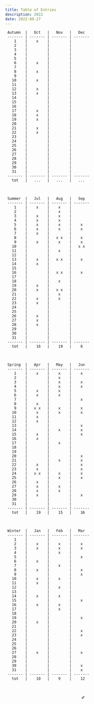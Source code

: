 ```yaml
---
title: Table of Entries
description: 2022
date: 2022-09-27
---
```


     Autumn  |   Oct   |   Nov   |   Dec   
     ------- | ------- | ------- | -------
        1    |    x    |         |      
        2    |         |         |     
        3    |         |         |       
        4    |         |         |       
        5    |         |         |     
        6    |    x    |         |     
        7    |         |         |       
        8    |    x    |         |     
        9    |         |         |       
       10    |    x    |         |        
       11    |         |         |     
       12    |    x    |         |     
       13    |    x    |         |        
       14    |         |         |       
       15    |         |         |       
       16    |         |         |     
       17    |    x    |         |    
       18    |    x    |         |    
       19    |    x    |         |     
       20    |         |         |       
       21    |    x    |         |       
       22    |    x    |         |       
       23    |         |         |      
       24    |         |         |     
       25    |         |         |     
       26    |         |         |     
       27    |         |         |     
       28    |         |         |    
       29    |         |         |     
       30    |         |         |     
       31    |         |         |        
     ------- | ------- | ------- | -------
       tot   |   ...   |   ...   |   ...   

&nbsp;

     Summer  |   Jul   |   Aug   |   Sep   
     ------- | ------- | ------- | -------
        1    |    x    |    x    |      
        2    |         |    x    |     
        3    |    x    |    x    |       
        4    |    x    |    x    |       
        5    |    x    |    x    |    x
        6    |    x    |    x    |    x
        7    |    x    |         |       
        8    |         |   x x   |    x
        9    |    x    |    x    |    x  
       10    |         |         |   x x  
       11    |         |    x    |     
       12    |         |         |     
       13    |    x    |   x x   |    x   
       14    |    x    |         |       
       15    |         |         |       
       16    |         |   x x   |    x
       17    |         |         |    
       18    |         |    x    |    
       19    |    x    |         |     
       20    |    x    |   x x   |       
       21    |         |    x    |       
       22    |    x    |    x    |       
       23    |    x    |         |      
       24    |         |         |     
       25    |         |         |     
       26    |    x    |         |     
       27    |    x    |         |     
       28    |    x    |         |    
       29    |         |         |     
       30    |         |         |     
       31    |         |         |        
     ------- | ------- | ------- | -------
       tot   |    16   |    19   |    8   

&nbsp;

     Spring  |   Apr   |   May   |   Jun   
     ------- | ------- | ------- | -------
        1    |    x    |    x    |    x 
        2    |         |    x    |     
        3    |         |    x    |    x  
        4    |         |    x    |    x  
        5    |    x    |    x    |     
        6    |    x    |    x    |     
        7    |         |         |    x  
        8    |    x    |         |     
        9    |   x x   |    x    |    x  
       10    |    x    |    x    |    x  
       11    |    x    |         |     
       12    |    x    |         |     
       13    |         |         |    x  
       14    |         |    x    |    x  
       15    |    x    |         |    x  
       16    |    x    |         |     
       17    |         |    x    |     
       18    |         |         |    
       19    |         |         |     
       20    |         |         |    x  
       21    |         |    x    |    x  
       22    |    x    |         |    x  
       23    |    x    |         |    x 
       24    |   x x   |    x    |    x
       25    |         |    x    |    x
       26    |    x    |         |     
       27    |    x    |    x    |     
       28    |    x    |    x    |    
       29    |    x    |         |    x
       30    |         |         |     
       31    |         |         |        
     ------- | ------- | ------- | -------
       tot   |    19   |    15   |    16   

&nbsp;

     Winter  |   Jan   |   Feb   |   Mar   
     ------- | ------- | ------- | ------- 
        1    |         |         |         
        2    |    x    |    x    |    x    
        3    |    x    |    x    |    x    
        4    |         |    x    |         
        5    |         |         |    x    
        6    |    x    |         |         
        7    |         |    x    |         
        8    |    x    |         |    x    
        9    |         |         |    x    
       10    |    x    |    x    |         
       11    |    x    |         |         
       12    |         |    x    |         
       13    |         |         |         
       14    |    x    |    x    |         
       15    |         |         |    x    
       16    |    x    |    x    |         
       17    |         |    x    |         
       18    |         |         |         
       19    |         |         |    x    
       20    |    x    |         |         
       21    |         |         |         
       22    |         |         |    x    
       23    |         |         |    x    
       24    |         |         |         
       25    |         |         |         
       26    |         |         |         
       27    |    x    |         |    x
       28    |         |         |         
       29    |         |         |         
       30    |         |         |    x    
       31    |         |         |    x    
     ------- | ------- | ------- | ------- 
       tot   |    10   |    9    |    12   

&nbsp;

<div align="center">
  ✐
</div>
